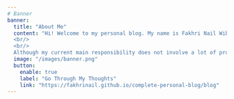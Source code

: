```yaml
---
# Banner
banner:
  title: "About Me"
  content: "Hi! Welcome to my personal blog. My name is Fakhri Nail Wibowo, you can call me Fakhri or Kiki for short. I am currently working as an IT staff in the biggest telecommunication company in Indonesia. 
  <br/>
  <br/>
  Although my current main responsibility does not involve a lot of programming, I built this blog to talk and write about my programming projects as well as a little bit of my work. I also use this blog to ramble on what I have on my mind."
  image: "/images/banner.png"
  button:
    enable: true
    label: "Go Through My Thoughts"
    link: "https://fakhrinail.github.io/complete-personal-blog/blog"
---
```

